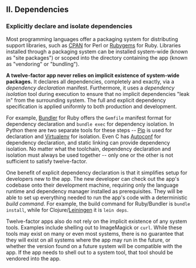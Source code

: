 ## II. Dependencies

### Explicitly declare and isolate dependencies

Most programming languages offer a packaging system for distributing support libraries, such as [CPAN](http://www.cpan.org/) for Perl or [Rubygems](http://rubygems.org/) for Ruby.  Libraries installed through a packaging system can be installed system-wide (known as "site packages") or scoped into the directory containing the app (known as "vendoring" or "bundling").

**A twelve-factor app never relies on implicit existence of system-wide packages.**  It declares all dependencies, completely and exactly, via a *dependency declaration* manifest.  Furthermore, it uses a *dependency isolation* tool during execution to ensure that no implicit dependencies "leak in" from the surrounding system.  The full and explicit dependency specification is applied uniformly to both production and development.

For example, [Bundler](https://bundler.io/) for Ruby offers the `Gemfile` manifest format for dependency declaration and `bundle exec` for dependency isolation.  In Python there are two separate tools for these steps -- [Pip](http://www.pip-installer.org/en/latest/) is used for declaration and [Virtualenv](http://www.virtualenv.org/en/latest/) for isolation.  Even C has [Autoconf](http://www.gnu.org/s/autoconf/) for dependency declaration, and static linking can provide dependency isolation.  No matter what the toolchain, dependency declaration and isolation must always be used together -- only one or the other is not sufficient to satisfy twelve-factor.

One benefit of explicit dependency declaration is that it simplifies setup for developers new to the app.  The new developer can check out the app's codebase onto their development machine, requiring only the language runtime and dependency manager installed as prerequisites.  They will be able to set up everything needed to run the app's code with a deterministic *build command*.  For example, the build command for Ruby/Bundler is `bundle install`, while for Clojure/[Leiningen](https://github.com/technomancy/leiningen#readme) it is `lein deps`.

Twelve-factor apps also do not rely on the implicit existence of any system tools.  Examples include shelling out to ImageMagick or `curl`.  While these tools may exist on many or even most systems, there is no guarantee that they will exist on all systems where the app may run in the future, or whether the version found on a future system will be compatible with the app.  If the app needs to shell out to a system tool, that tool should be vendored into the app.
